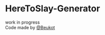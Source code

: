 ﻿# HereToSlay-Generator
work in progress<br>Code made by <a href="https://github.com/Beukot">@Beukot</a>

